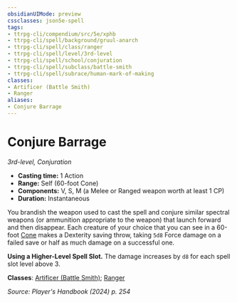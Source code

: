 ```yaml
---
obsidianUIMode: preview
cssclasses: json5e-spell
tags:
- ttrpg-cli/compendium/src/5e/xphb
- ttrpg-cli/spell/background/gruul-anarch
- ttrpg-cli/spell/class/ranger
- ttrpg-cli/spell/level/3rd-level
- ttrpg-cli/spell/school/conjuration
- ttrpg-cli/spell/subclass/battle-smith
- ttrpg-cli/spell/subrace/human-mark-of-making
classes:
- Artificer (Battle Smith)
- Ranger
aliases:
- Conjure Barrage
---
```

# Conjure Barrage
*3rd-level, Conjuration*  


- **Casting time:** 1 Action
- **Range:** Self (60-foot Cone)
- **Components:** V, S, M (a Melee or Ranged weapon worth at least 1 CP)
- **Duration:** Instantaneous

You brandish the weapon used to cast the spell and conjure similar spectral weapons (or ammunition appropriate to the weapon) that launch forward and then disappear. Each creature of your choice that you can see in a 60-foot [Cone](Інструменти%20ДМ/CLI/rules/variant-rules/cone-area-of-effect-xphb.md) makes a Dexterity saving throw, taking `5d8` Force damage on a failed save or half as much damage on a successful one.

**Using a Higher-Level Spell Slot.** The damage increases by `d8` for each spell slot level above 3.

**Classes**: [Artificer (Battle Smith)](Інструменти%20ДМ/CLI/lists/list-spells-classes-battle-smith-tce.md "subclass=TCE;class=TCE"); [Ranger](Інструменти%20ДМ/CLI/lists/list-spells-classes-ranger.md)

*Source: Player's Handbook (2024) p. 254*